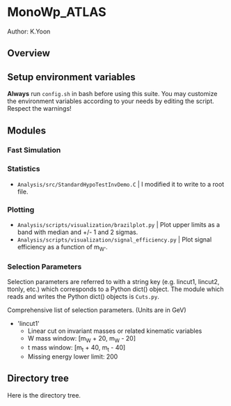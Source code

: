 # MonoWp_ATLAS

Author: K.Yoon

## Overview

## Setup environment variables
**Always** run `config.sh` in bash before using this suite. You may customize the environment variables according to your needs by editing the script. Respect the warnings!

## Modules
### Fast Simulation

### Statistics
* `Analysis/src/StandardHypoTestInvDemo.C` | I modified it to write to a root file.

### Plotting
* `Analysis/scripts/visualization/brazilplot.py` | Plot upper limits as a band with median and +/- 1 and 2 sigmas.
* `Analysis/scripts/visualization/signal_efficiency.py` | Plot signal efficiency as a function of m<sub>W'</sub>.

### Selection Parameters
Selection parameters are referred to with a string key (e.g. lincut1, lincut2, ttonly, etc.) which corresponds to a Python dict() object. The module which reads and writes the Python dict() objects is `Cuts.py`.

Comprehensive list of selection parameters. (Units are in GeV)
* 'lincut1'
  * Linear cut on invariant masses or related kinematic variables
  * W mass window: \[m<sub>W</sub> + 20, m<sub>W</sub> - 20\]
  * t mass window: \[m<sub>t</sub> + 40, m<sub>t</sub> - 40\]
  * Missing energy lower limit: 200

## Directory tree
Here is the directory tree.
